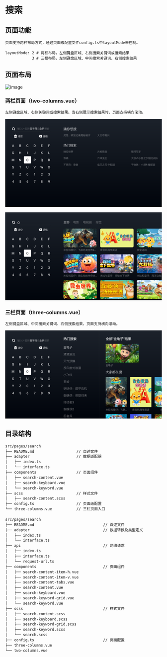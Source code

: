 # 搜索

## 页面功能

    页面支持两种布局方式，通过页面级配置文件config.ts中layoutMode来控制。

    layoutMode: 2 # 两栏布局，左侧键盘区域、右侧搜索关键词或搜索结果
                3 # 三栏布局，左侧键盘区域、中间搜索关键词、右侧搜索结果

## 页面布局

![image](../../../doc/search/design.jpg)

### 两栏页面（two-columns.vue）

    左侧键盘区域、右侧关键词或搜索结果。当右侧展示搜索结果时，页面支持横向滚动。

![image](../../../doc/search/two-columns.png)

![image](../../../doc/search/two-columns-2.png)

### 三栏页面（three-columns.vue）

    左侧键盘区域、中间搜索关键词、右侧搜索结果，页面支持横向滚动。

![image](../../../doc/search/three-columns.png)

## 目录结构

```bash
src/pages/search
├── README.md                   // 自述文件
├── adapter                     // 数据适配器
│   ├── index.ts
│   └── interface.ts
├── components                  // 页面组件
│   ├── search-content.vue
│   ├── search-keyboard.vue
│   └── search-keyword.vue
├── scss                        // 样式文件
│   ├── search-content.scss
├── config.ts                   // 页面级配置
└── three-columns.vue           // 三栏页面入口

src/pages/search
├── README.md                               // 自述文件
├── adapter                                 // 数据转换及类型定义
│   ├── index.ts
│   └── interface.ts
├── api                                     // 网络请求
│   ├── index.ts
│   ├── interface.ts
│   └── request-url.ts
├── components                              // 页面组件
│   ├── search-content-item-h.vue
│   ├── search-content-item-v.vue
│   ├── search-content-tabs.vue
│   ├── search-content.vue
│   ├── search-keyboard.vue
│   ├── search-keyword-grid.vue
│   └── search-keyword.vue
├── scss                                    // 样式文件
│   ├── search-content.scss
│   ├── search-keyboard.scss
│   ├── search-keyword-grid.scss
│   ├── search-keyword.scss
│   └── search.scss
├── config.ts                               // 页面配置
├── three-columns.vue
└── two-columns.vue
```
